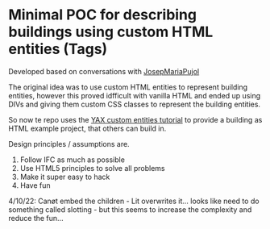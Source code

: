 # Minimal POC for describing buildings using custom HTML entities (Tags)
Developed based on conversations with [JosepMariaPujol](https://github.com/JosepMariaPujol/HTML-Build) 

The original idea was to use custom HTML entities to represent building entities, however this proved idfficult with vanilla HTML and ended up using DIVs and giving them custom CSS classes to represent the building entities.

So now te repo uses the [YAX custom entities tutorial](https://tutorials.yax.com/learn/your-first-custom-html-tag/index.html) to provide a building as HTML example project, that others can build in.

Design principles / assumptions are.

1. Follow IFC as much as possible
2. Use HTML5 principles to solve all problems
3. Make it super easy to hack
4. Have fun

4/10/22: Canøt embed the children - Lit overwrites it... looks like need to do something called slotting - but this seems to increase the complexity and reduce the fun...